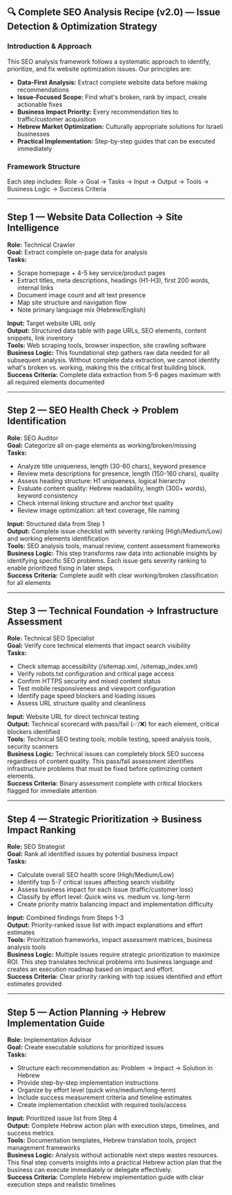 ## 🔍 Complete SEO Analysis Recipe (v2.0) — Issue Detection & Optimization Strategy

### **Introduction & Approach**
This SEO analysis framework follows a systematic approach to identify, prioritize, and fix website optimization issues. Our principles are:
- **Data-First Analysis:** Extract complete website data before making recommendations
- **Issue-Focused Scope:** Find what's broken, rank by impact, create actionable fixes
- **Business Impact Priority:** Every recommendation ties to traffic/customer acquisition
- **Hebrew Market Optimization:** Culturally appropriate solutions for Israeli businesses
- **Practical Implementation:** Step-by-step guides that can be executed immediately

### **Framework Structure**
Each step includes: Role → Goal → Tasks → Input → Output → Tools → Business Logic → Success Criteria

---

## **Step 1 — Website Data Collection → Site Intelligence**
**Role:** Technical Crawler  
**Goal:** Extract complete on-page data for analysis  
**Tasks:** 
- Scrape homepage + 4-5 key service/product pages
- Extract titles, meta descriptions, headings (H1-H3), first 200 words, internal links
- Document image count and alt text presence
- Map site structure and navigation flow
- Note primary language mix (Hebrew/English)

**Input:** Target website URL only  
**Output:** Structured data table with page URLs, SEO elements, content snippets, link inventory  
**Tools:** Web scraping tools, browser inspection, site crawling software  
**Business Logic:** This foundational step gathers raw data needed for all subsequent analysis. Without complete data extraction, we cannot identify what's broken vs. working, making this the critical first building block.  
**Success Criteria:** Complete data extraction from 5-6 pages maximum with all required elements documented

---

## **Step 2 — SEO Health Check → Problem Identification**
**Role:** SEO Auditor  
**Goal:** Categorize all on-page elements as working/broken/missing  
**Tasks:**
- Analyze title uniqueness, length (30-60 chars), keyword presence
- Review meta descriptions for presence, length (150-160 chars), quality
- Assess heading structure: H1 uniqueness, logical hierarchy
- Evaluate content quality: Hebrew readability, length (300+ words), keyword consistency
- Check internal linking structure and anchor text quality
- Review image optimization: alt text coverage, file naming

**Input:** Structured data from Step 1  
**Output:** Complete issue checklist with severity ranking (High/Medium/Low) and working elements identification  
**Tools:** SEO analysis tools, manual review, content assessment frameworks  
**Business Logic:** This step transforms raw data into actionable insights by identifying specific SEO problems. Each issue gets severity ranking to enable prioritized fixing in later steps.  
**Success Criteria:** Complete audit with clear working/broken classification for all elements

---

## **Step 3 — Technical Foundation → Infrastructure Assessment**
**Role:** Technical SEO Specialist  
**Goal:** Verify core technical elements that impact search visibility  
**Tasks:**
- Check sitemap accessibility (/sitemap.xml, /sitemap_index.xml)
- Verify robots.txt configuration and critical page access
- Confirm HTTPS security and mixed content status
- Test mobile responsiveness and viewport configuration
- Identify page speed blockers and loading issues
- Assess URL structure quality and cleanliness

**Input:** Website URL for direct technical testing  
**Output:** Technical scorecard with pass/fail (✅/❌) for each element, critical blockers identified  
**Tools:** Technical SEO testing tools, mobile testing, speed analysis tools, security scanners  
**Business Logic:** Technical issues can completely block SEO success regardless of content quality. This pass/fail assessment identifies infrastructure problems that must be fixed before optimizing content elements.  
**Success Criteria:** Binary assessment complete with critical blockers flagged for immediate attention

---

## **Step 4 — Strategic Prioritization → Business Impact Ranking**
**Role:** SEO Strategist  
**Goal:** Rank all identified issues by potential business impact  
**Tasks:**
- Calculate overall SEO health score (High/Medium/Low)
- Identify top 5-7 critical issues affecting search visibility
- Assess business impact for each issue (traffic/customer loss)
- Classify by effort level: Quick wins vs. medium vs. long-term
- Create priority matrix balancing impact and implementation difficulty

**Input:** Combined findings from Steps 1-3  
**Output:** Priority-ranked issue list with impact explanations and effort estimates  
**Tools:** Prioritization frameworks, impact assessment matrices, business analysis tools  
**Business Logic:** Multiple issues require strategic prioritization to maximize ROI. This step translates technical problems into business language and creates an execution roadmap based on impact and effort.  
**Success Criteria:** Clear priority ranking with top issues identified and effort estimates provided

---

## **Step 5 — Action Planning → Hebrew Implementation Guide**
**Role:** Implementation Advisor  
**Goal:** Create executable solutions for prioritized issues  
**Tasks:**
- Structure each recommendation as: Problem → Impact → Solution in Hebrew
- Provide step-by-step implementation instructions
- Organize by effort level (quick wins/medium/long-term)
- Include success measurement criteria and timeline estimates
- Create implementation checklist with required tools/access

**Input:** Prioritized issue list from Step 4  
**Output:** Complete Hebrew action plan with execution steps, timelines, and success metrics  
**Tools:** Documentation templates, Hebrew translation tools, project management frameworks  
**Business Logic:** Analysis without actionable next steps wastes resources. This final step converts insights into a practical Hebrew action plan that the business can execute immediately or delegate effectively.  
**Success Criteria:** Complete Hebrew implementation guide with clear execution steps and realistic timelines